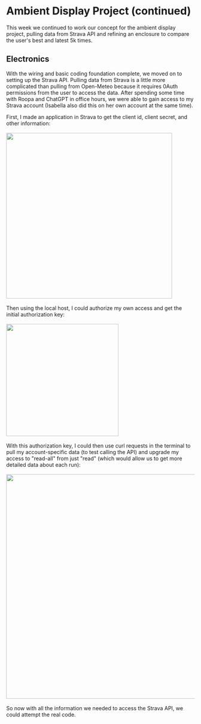 # Ambient Display Project (continued)

This week we continued to work our concept for the ambient display project, pulling data from Strava API and refining an enclosure to compare the user's best and latest 5k times. 

## Electronics
With the wiring and basic coding foundation complete, we moved on to setting up the Strava API. Pulling data from Strava is a little more complicated than pulling from Open-Meteo because it requires 0Auth permissions from the user to access the data. After spending some time with Roopa and ChatGPT in office hours, we were able to gain access to my Strava account (Isabella also did this on her own account at the same time). 

First, I made an application in Strava to get the client id, client secret, and other information:
</br>
</br>
<img width="443" src="https://github.com/user-attachments/assets/333568fe-2346-462a-80c6-b63dc6eddd50" />
</br>
</br>
Then using the local host, I could authorize my own access and get the initial authorization key:
</br>
</br>
<img width="300" src="https://github.com/user-attachments/assets/d96a12b4-c419-42f4-ba3c-4b10d6edc01e" />
</br>
</br>
With this authorization key, I could then use curl requests in the terminal to pull my account-specific data (to test calling the API) and upgrade my access to "read-all" from just "read" (which would allow us to get more detailed data about each run):
</br>
</br>
<img width="600" src="https://github.com/user-attachments/assets/0652c7b5-ad75-48c9-ba3e-f2cba12b5d8e" />
</br>
</br>
So now with all the information we needed to access the Strava API, we could attempt the real code. 
